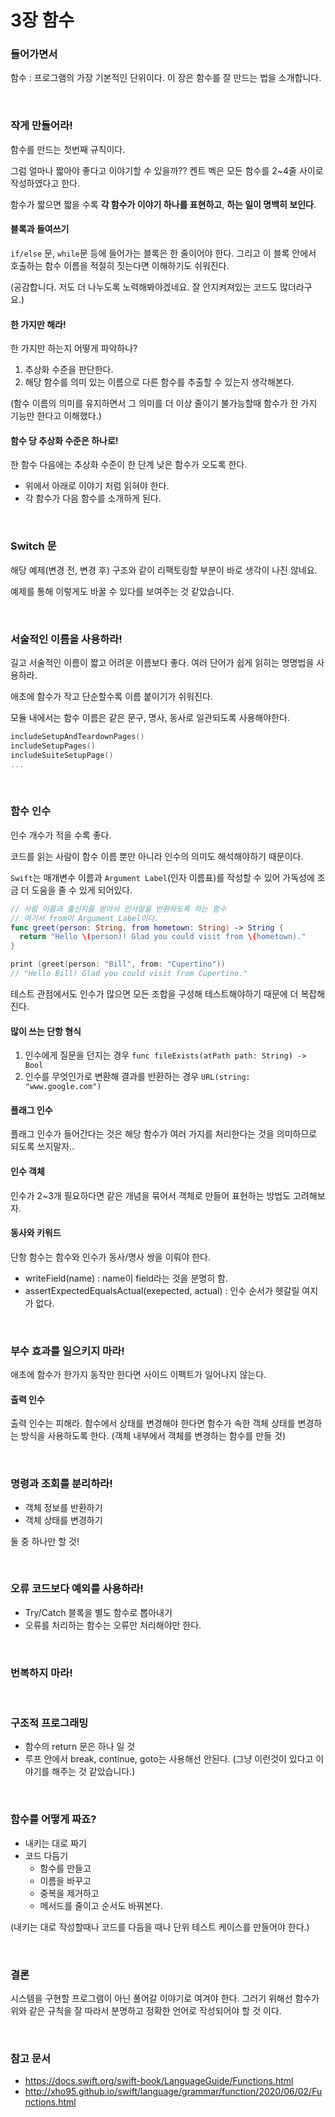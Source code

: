 # 3장 함수

### 들어가면서

함수 : 프로그램의 가장 기본적인 단위이다.
이 장은 함수를 잘 만드는 법을 소개합니다.

<br>

### 작게 만들어라!

함수를 만드는 첫번째 규칙이다.


그럼 얼마나 짧아야 좋다고 이야기할 수 있을까??
켄트 벡은 모든 함수를 2~4줄 사이로 작성하였다고 한다.

함수가 짧으면 짧을 수록 **각 함수가 이야기 하나를 표현하고**, **하는 일이 명백히 보인다**.

#### 블록과 들여쓰기

`if/else` 문, `while`문 등에 들어가는 블록은 한 줄이어야 한다.
그리고 이 블록 안에서 호출하는 함수 이름을 적절히 짓는다면 이해하기도 쉬워진다.

(공감합니다. 저도 더 나누도록 노력해봐야겠네요. 잘 안지켜져있는 코드도 많더라구요.)

#### 한 가지만 해라!

한 가지만 하는지 어떻게 파악하나?

1. 추상화 수준을 판단한다.
2. 해당 함수를 의미 있는 이름으로 다른 함수를 추출할 수 있는지 생각해본다.

(함수 이름의 의미를 유지하면서 그 의미를 더 이상 줄이기 불가능할때 함수가 한 가지 기능만 한다고 이해했다.)

#### 함수 당 추상화 수준은 하나로!

한 함수 다음에는 추상화 수준이 한 단계 낮은 함수가 오도록 한다.
- 위에서 아래로 이야기 처럼 읽혀야 한다.
- 각 함수가 다음 함수를 소개하게 된다.

<br>

### Switch 문

해당 예제(변경 전, 변경 후) 구조와 같이 리팩토링할 부분이 바로 생각이 나진 않네요.

예제를 통해 이렇게도 바꿀 수 있다를 보여주는 것 같았습니다.

<br>

### 서술적인 이름을 사용하라!
길고 서술적인 이름이 짧고 어려운 이름보다 좋다.
여러 단어가 쉽게 읽히는 명명법을 사용하라.

애초에 함수가 작고 단순할수록 이름 붙이기가 쉬워진다.

모듈 내에서는 함수 이름은 같은 문구, 명사, 동사로 일관되도록 사용해야한다.

```swift
includeSetupAndTeardownPages()
includeSetupPages()
includeSuiteSetupPage()
...
```

<br>

### 함수 인수

인수 개수가 적을 수록 좋다.

코드를 읽는 사람이 함수 이름 뿐만 아니라 인수의 의미도 해석해야하기 때문이다.

`Swift`는 매개변수 이름과 `Argument Label`(인자 이름표)를 작성할 수 있어 가독성에 조금 더 도움을 줄 수 있게 되어있다.

```swift
// 사람 이름과 출신지를 받아서 인사말을 반환하도록 하는 함수
// 여기서 from이 Argument Label이다.
func greet(person: String, from hometown: String) -> String {
  return "Hello \(person)! Glad you could visit from \(hometown)."
}

print (greet(person: "Bill", from: "Cupertino"))
// "Hello Bill! Glad you could visit from Cupertino."
```

테스트 관점에서도 인수가 많으면 모든 조합을 구성해 테스트해야하기 때문에 더 복잡해진다.

#### 많이 쓰는 단항 형식
1. 인수에게 질문을 던지는 경우
    `func fileExists(atPath path: String) -> Bool`
2. 인수를 무엇인가로 변환해 결과를 반환하는 경우
    `URL(string: "www.google.com")`
    
#### 플래그 인수
플래그 인수가 들어간다는 것은 해당 함수가 여러 가지를 처리한다는 것을 의미하므로 되도록 쓰지말자..

#### 인수 객체
인수가 2~3개 필요하다면 같은 개념을 묶어서 객체로 만들어 표현하는 방법도 고려해보자.

#### 동사와 키워드
단항 함수는 함수와 인수가 동사/명사 쌍을 이뤄야 한다.
- writeField(name) : name이 field라는 것을 분명히 함.
- assertExpectedEqualsActual(exepected, actual) : 인수 순서가 헷갈릴 여지가 없다.

<br>

### 부수 효과를 일으키지 마라!
애초에 함수가 한가지 동작만 한다면 사이드 이펙트가 일어나지 않는다.

#### 출력 인수
출력 인수는 피해라.
함수에서 상태를 변경해야 한다면 함수가 속한 객체 상태를 변경하는 방식을 사용하도록 한다.
(객체 내부에서 객체를 변경하는 함수를 만들 것)

<br>

### 명령과 조회를 분리하라!
- 객체 정보를 반환하기
- 객체 상태를 변경하기

둘 중 하나만 할 것!

<br>

### 오류 코드보다 예외를 사용하라!
- Try/Catch 블록을 별도 함수로 뽑아내기
- 오류를 처리하는 함수는 오류만 처리해야만 한다.

<br>

### 번복하지 마라!

<br>

### 구조적 프로그래밍
- 함수의 return 문은 하나 일 것
- 루프 안에서 break, continue, goto는 사용해선 안된다.
(그냥 이런것이 있다고 이야기를 해주는 것 같았습니다.)

<br>

### 함수를 어떻게 짜죠?
- 내키는 대로 짜기
- 코드 다듬기
    - 함수를 만들고
    - 이름을 바꾸고
    - 중복을 제거하고
    - 메서드를 줄이고 순서도 바꿔본다.

(내키는 대로 작성할때나 코드를 다듬을 때나 단위 테스트 케이스를 만들어야 한다.)

<br>

### 결론
시스템을 구현할 프로그램이 아닌 풀어갈 이야기로 여겨야 한다.
그러기 위해선 함수가 위와 같은 규칙을 잘 따라서 분명하고 정확한 언어로 작성되어야 할 것 이다.

<br>

### 참고 문서

- https://docs.swift.org/swift-book/LanguageGuide/Functions.html
- http://xho95.github.io/swift/language/grammar/function/2020/06/02/Functions.html
